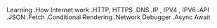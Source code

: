 Learning
.How Internet work
.HTTP, HTTPS
.DNS
.IP , IPV4 , IPV6
.API
.JSON
.Fetch
.Conditional Rendering
.Network Debugger
.Async Await